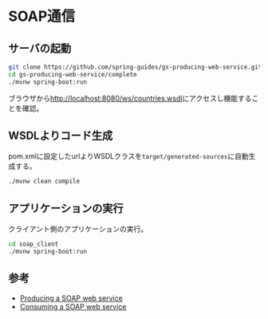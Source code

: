 # SOAP通信

## サーバの起動

```sh
git clone https://github.com/spring-guides/gs-producing-web-service.git
cd gs-producing-web-service/complete
./mvnw spring-boot:run
```

ブラウザから[http://localhost:8080/ws/countries.wsdl](http://localhost:8080/ws/countries.wsdl)にアクセスし機能することを確認。

## WSDLよりコード生成

pom.xmlに設定したurlよりWSDLクラスを`target/generated-sources`に自動生成する。

```sh
./mvnw clean compile
```

## アプリケーションの実行

クライアント側のアプリケーションの実行。

```sh
cd soap_client
./mvnw spring-boot:run
```

## 参考

- [Producing a SOAP web service](https://spring.io/guides/gs/producing-web-service/)
- [Consuming a SOAP web service](https://spring.io/guides/gs/consuming-web-service/)
